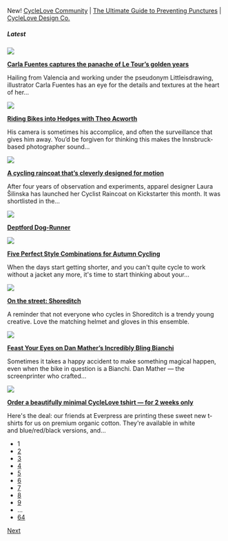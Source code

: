 New! [CycleLove Community](https://qygiwyly@cyclelove.cc/community/) \| [The Ultimate Guide to Preventing Punctures](https://qygiwyly@cyclelove.cc/guides/puncture-prevention/) \| [CycleLove Design Co.](http://cyclelovedesign.co/)

##### Latest

[![](https://cyclelove.cc/wp-content/uploads/2016/09/letour_merckx-carlafuentes_905-748x742.jpg)](https://cyclelove.cc/2016/09/carla-fuentes-le-tour/)

[**Carla Fuentes captures the panache of Le Tour’s golden years**](https://cyclelove.cc/2016/09/carla-fuentes-le-tour/)

Hailing from Valencia and working under the pseudonym Littleisdrawing, illustrator Carla Fuentes has an eye for the details and textures at the heart of her…

[![](https://cyclelove.cc/wp-content/uploads/2016/09/RidingBikesintoHedges_ByTheoAcworth-16-748x748.jpg)](https://cyclelove.cc/2016/09/riding-bikes-into-hedges/)

[**Riding Bikes into Hedges with Theo Acworth**](https://cyclelove.cc/2016/09/riding-bikes-into-hedges/)

His camera is sometimes his accomplice, and often the surveillance that gives him away. You’d be forgiven for thinking this makes the Innsbruck-based photographer sound…

[![](https://cyclelove.cc/wp-content/uploads/2016/09/Cyclist-Raincoat_Senscommon_1-748x499.jpg)](https://cyclelove.cc/2016/09/cycling-raincoat-senscommon/)

[**A cycling raincoat that’s cleverly designed for motion**](https://cyclelove.cc/2016/09/cycling-raincoat-senscommon/)

After four years of observation and experiments, apparel designer Laura Šilinska has launched her Cyclist Raincoat on Kickstarter this month. It was shortlisted in the…

[![](https://cyclelove.cc/wp-content/uploads/2016/09/cl_journal_003-748x748.jpg)](https://cyclelove.cc/2016/09/deptford-dog-runner/)

[**Deptford Dog-Runner**](https://cyclelove.cc/2016/09/deptford-dog-runner/)

[![](https://cyclelove.cc/wp-content/uploads/2016/09/autmn_cycling_style_vulpine-748x499.jpg)](https://cyclelove.cc/2016/09/autumn-cycling-style/)

[**Five Perfect Style Combinations for Autumn Cycling**](https://cyclelove.cc/2016/09/autumn-cycling-style/)

When the days start getting shorter, and you can't quite cycle to work without a jacket any more, it's time to start thinking about your…

[![](https://cyclelove.cc/wp-content/uploads/2016/09/shoreditch_city_cycler-748x748.jpg)](https://cyclelove.cc/2016/09/on-the-street-shoreditch/)

[**On the street: Shoreditch**](https://cyclelove.cc/2016/09/on-the-street-shoreditch/)

A reminder that not everyone who cycles in Shoreditch is a trendy young creative. Love the matching helmet and gloves in this ensemble.

[![](https://cyclelove.cc/wp-content/uploads/2016/09/dan_mather_bianchi_carbon_05-748x626.jpg)](https://cyclelove.cc/2016/09/dan-mather-bianchi/)

[**Feast Your Eyes on Dan Mather’s Incredibly Bling Bianchi**](https://cyclelove.cc/2016/09/dan-mather-bianchi/)

Sometimes it takes a happy accident to make something magical happen, even when the bike in question is a Bianchi. Dan Mather — the screenprinter who crafted…

[![](https://cyclelove.cc/wp-content/uploads/2016/09/cyclelove_tshirts_buddy_design-748x561.jpg)](https://cyclelove.cc/2016/09/cyclelove-tshirt-preorder/)

[**Order a beautifully minimal CycleLove tshirt — for 2 weeks only**](https://cyclelove.cc/2016/09/cyclelove-tshirt-preorder/)

Here's the deal: our friends at Everpress are printing these sweet new t-shirts for us on premium organic cotton. They're available in white and blue/red/black versions, and…

- 1
- [2](https://cyclelove.cc/page/2/)
- [3](https://cyclelove.cc/page/3/)
- [4](https://cyclelove.cc/page/4/)
- [5](https://cyclelove.cc/page/5/)
- [6](https://cyclelove.cc/page/6/)
- [7](https://cyclelove.cc/page/7/)
- [8](https://cyclelove.cc/page/8/)
- [9](https://cyclelove.cc/page/9/)
- …
- [64](https://cyclelove.cc/page/64/)

[Next](https://cyclelove.cc/page/2/)